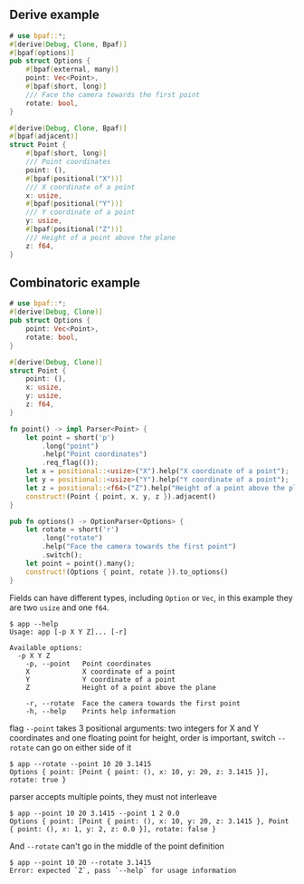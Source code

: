 ## Derive example

````rust
# use bpaf::*;
#[derive(Debug, Clone, Bpaf)]
#[bpaf(options)]
pub struct Options {
    #[bpaf(external, many)]
    point: Vec<Point>,
    #[bpaf(short, long)]
    /// Face the camera towards the first point
    rotate: bool,
}

#[derive(Debug, Clone, Bpaf)]
#[bpaf(adjacent)]
struct Point {
    #[bpaf(short, long)]
    /// Point coordinates
    point: (),
    #[bpaf(positional("X"))]
    /// X coordinate of a point
    x: usize,
    #[bpaf(positional("Y"))]
    /// Y coordinate of a point
    y: usize,
    #[bpaf(positional("Z"))]
    /// Height of a point above the plane
    z: f64,
}
````

## Combinatoric example

````rust
# use bpaf::*;
#[derive(Debug, Clone)]
pub struct Options {
    point: Vec<Point>,
    rotate: bool,
}

#[derive(Debug, Clone)]
struct Point {
    point: (),
    x: usize,
    y: usize,
    z: f64,
}

fn point() -> impl Parser<Point> {
    let point = short('p')
        .long("point")
        .help("Point coordinates")
        .req_flag(());
    let x = positional::<usize>("X").help("X coordinate of a point");
    let y = positional::<usize>("Y").help("Y coordinate of a point");
    let z = positional::<f64>("Z").help("Height of a point above the plane");
    construct!(Point { point, x, y, z }).adjacent()
}

pub fn options() -> OptionParser<Options> {
    let rotate = short('r')
        .long("rotate")
        .help("Face the camera towards the first point")
        .switch();
    let point = point().many();
    construct!(Options { point, rotate }).to_options()
}
````

Fields can have different types, including `Option` or `Vec`, in this example they are two
`usize` and one `f64`.



```text
$ app --help
Usage: app [-p X Y Z]... [-r]

Available options:
  -p X Y Z
    -p, --point   Point coordinates
    X             X coordinate of a point
    Y             Y coordinate of a point
    Z             Height of a point above the plane

    -r, --rotate  Face the camera towards the first point
    -h, --help    Prints help information
```


flag `--point` takes 3 positional arguments: two integers for X and Y coordinates and one
floating point for height, order is important, switch `--rotate` can go on either side of it



```text
$ app --rotate --point 10 20 3.1415
Options { point: [Point { point: (), x: 10, y: 20, z: 3.1415 }], rotate: true }
```


parser accepts multiple points, they must not interleave



```text
$ app --point 10 20 3.1415 --point 1 2 0.0
Options { point: [Point { point: (), x: 10, y: 20, z: 3.1415 }, Point { point: (), x: 1, y: 2, z: 0.0 }], rotate: false }
```


And `--rotate` can't go in the middle of the point definition



```text
$ app --point 10 20 --rotate 3.1415
Error: expected `Z`, pass `--help` for usage information
```

